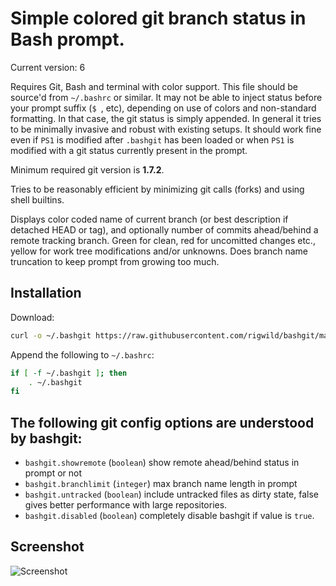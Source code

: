 # Simple colored git branch status in Bash prompt.
Current version: 6

Requires Git, Bash and terminal with color support. This file should be source'd
from `~/.bashrc` or similar. It may not be able to inject status before your
prompt suffix (`$ `, etc), depending on use of colors and non-standard
formatting. In that case, the git status is simply appended. In general it tries
to be minimally invasive and robust with existing setups. It should work fine
even if `PS1` is modified after `.bashgit` has been loaded or when `PS1` is
modified with a git status currently present in the prompt.

Minimum required git version is **1.7.2**.

Tries to be reasonably efficient by minimizing git calls (forks) and using shell
builtins.

Displays color coded name of current branch (or best description if detached
HEAD or tag), and optionally number of commits ahead/behind a remote tracking
branch. Green for clean, red for uncomitted changes etc., yellow for work tree
modifications and/or unknowns. Does branch name truncation to keep prompt from
growing too much.

## Installation

Download:

```sh
curl -o ~/.bashgit https://raw.githubusercontent.com/rigwild/bashgit/master/.bashgit
```

Append the following to `~/.bashrc`:

```sh
if [ -f ~/.bashgit ]; then
    . ~/.bashgit
fi
```

## The following git config options are understood by bashgit:

- `bashgit.showremote`    (`boolean`) show remote ahead/behind status in prompt or not
- `bashgit.branchlimit`   (`integer`) max branch name length in prompt
- `bashgit.untracked`     (`boolean`) include untracked files as dirty state, false
   gives better performance with large repositories.
- `bashgit.disabled`      (`boolean`) completely disable bashgit if value is `true`.

## Screenshot

![Screenshot](http://stegard.net/dl/bashgitdemo.png)
